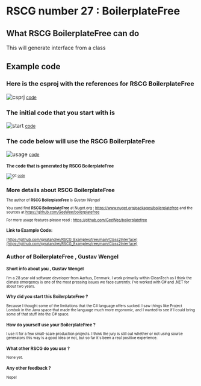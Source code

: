 
# RSCG number 27 : BoilerplateFree 


## What RSCG BoilerplateFree can do

This will generate interface from a class

## Example code 

### Here is the csproj with the references for RSCG BoilerplateFree

![csprj](http://ignatandrei.github.io/RSCG_Examples/images/BoilerplateFree/The.csproj.png)
<small>
[code](http://ignatandrei.github.io/RSCG_Examples/images/BoilerplateFree/The.csproj)
</small>


### The initial code that you start with is 


![start](http://ignatandrei.github.io/RSCG_Examples/images/BoilerplateFree/ExistingCode.cs.png)
<small>
[code](http://ignatandrei.github.io/RSCG_Examples/images/BoilerplateFree/ExistingCode.cs)
</small>

### The code below will use the RSCG BoilerplateFree 

![usage](http://ignatandrei.github.io/RSCG_Examples/images/BoilerplateFree/Usage.cs.png)
<small>
[code](http://ignatandrei.github.io/RSCG_Examples/images/BoilerplateFree/Usage.cs)
<small>


###  The code that is generated by RSCG BoilerplateFree

![gc](http://ignatandrei.github.io/RSCG_Examples/images/BoilerplateFree/GeneratedCode.cs.png)
<small>
[code](http://ignatandrei.github.io/RSCG_Examples/images/BoilerplateFree/GeneratedCode.cs)
</small>


## More details about RSCG BoilerplateFree

The author of **RSCG BoilerplateFree** is *Gustav Wengel*

You cand find **RSCG BoilerplateFree** at Nuget.org :    https://www.nuget.org/packages/boilerplatefree
and the sources at https://github.com/GeeWee/boilerplatefree

For more usage features please read : https://github.com/GeeWee/boilerplatefree 


### Link to Example Code: 

[https://github.com/ignatandrei/RSCG_Examples/tree/main/Class2Interface](https://github.com/ignatandrei/RSCG_Examples/tree/main/Class2Interface)



 
## Author of BoilerplateFree ,  Gustav Wengel

### Short info about you ,  Gustav Wengel

I'm a 28 year old software developer from Aarhus, Denmark. I work primarily within CleanTech as I think the climate emergency is one of the most pressing issues we face currently. I've worked with C# and .NET for about two years.

###  Why did you start this BoilerplateFree  ?
Because I thought some of the limitations that the C# language offers sucked. I saw things like Project Lombok in the Java space that made the language much more ergonomic, and I wanted to see if I could bring some of that stuff into the C# space.


###  How do yourself use your BoilerplateFree  ?

I use it for a few small-scale production projects. I think the jury is still out whether or not using source generators this way is a good idea or not, but so far it's been a real positive experience.

###  What other RSCG do you use ?

None yet.


###  Any other feedback ?

Nope!





